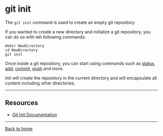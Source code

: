 # git init

The `git init` command is used to create an empty git repository

If you wanted to create a new directory and initialize a git repository, you can do so with teh following commands:
```
mkdir NewDirectory
cd NewDirectory
git init
```
Once inside a git repository, you can start using commands such as 
[status](./Status.md),
[add](./Add.md),
[commit](./Commit.md),
[push](./Push.md)
and more.

Init will create the repository in the current directory and will encapsulate all content including other directories.

---

## Resources
- [Git Init Documentation](https://git-scm.com/docs/git-init)
---
[Back to home](../README.md)

